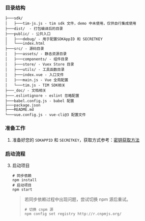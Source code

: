 

### 目录结构

```
├───sdk/
│   ├───tim-js.js - tim sdk 文件，demo 中未使用，仅供自行集成使用
├───dist/  - 打包编译后的目录
├───public/ - 公共入口
│   ├───debug/ - 用于配置SDKAppID 和 SECRETKEY
│   └───index.html
├───src/ - 源码目录
│   ├───assets/ - 静态资源目录
│   ├───components/ - 组件目录
│   ├───store/ - Vuex Store 目录
│   ├───utils/ - 工具函数目录
│   ├───index.vue - 入口文件
│   ├───main.js - Vue 全局配置
│   └───tim.js - TIM SDK相关
├───_doc/ - 文档相关
├───.eslintignore - eslint 忽略配置
├───babel.config.js - babel 配置
├───package.json
├───README.md
└───vue.config.js - vue-cli@3 配置文件
```

### 准备工作

1. 准备好您的 `SDKAPPID` 和 `SECRETKEY`，获取方式参考：[密钥获取方法](https://cloud.tencent.com/document/product/269/36838#.E6.AD.A5.E9.AA.A41.EF.BC.9A.E5.88.9B.E5.BB.BA.E5.BA.94.E7.94.A8)

### 启动流程
3. 启动项目

   ```shell
   # 同步依赖
   npm install
   # 启动项目
   npm start
   ```

   > 若同步依赖过程中出现问题，尝试切换 npm 源后重试。
   >
   > ```shell
   > # 切换 cnpm 源
   > npm config set registry http://r.cnpmjs.org/
   > ```

